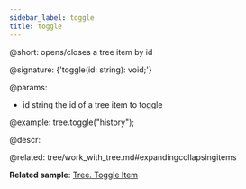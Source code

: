 ```yaml
---
sidebar_label: toggle
title: toggle
---          
```


@short: opens/closes a tree item by id

@signature: {'toggle(id: string): void;'}

@params:
- id	string		the id of a tree item to toggle

@example:
tree.toggle("history");



@descr:


@related: tree/work_with_tree.md#expandingcollapsingitems

**Related sample**: [Tree. Toggle Item](https://snippet.dhtmlx.com/qjk56co2)




